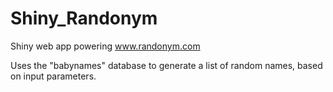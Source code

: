 # Shiny_Randonym
Shiny web app powering www.randonym.com

Uses the "babynames" database to generate a list of random names, based on input parameters.
